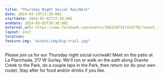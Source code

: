 ```yaml
---
title: "Thursday Night Social Run/Walk"
date: 2024-03-19T13:39:00Z
startdate: 2024-05-02T17:30:00Z
enddate: 2024-05-02T20:30:00Z
external_url: https://www.facebook.com/events/3661597557414778/?event_time_id=3661597667414767
layout: post
location: 
feature-img: "assets/img/big-trail.jpg"
---
```


Please join us for our Thursday night social run/walk! Meet on the patio at La Planchada, 217 W Gurley.  We'll run or walk on the path along Granite Creek to the Park, do a couple laps in the Park, then return (or do your own route).  Stay after for food and/or drinks if you like.<br>
  <br>
  
